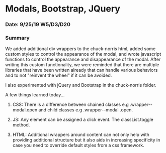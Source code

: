 # Modals, Bootstrap, JQuery

### Date: 9/25/19 W5/D3/D20

### Summary

We added additional div wrappers to the chuck-norris html, added some custom styles to control the appearance of the modal, and wrote javascript functions to control the appearance and disappearance of the modal. After writing this custom functionality, we were reminded that there are multiple libraries that have been written already that can handle various behaviors and to not "reinvent the wheel" if it can be avoided.

I also experimented with jQuery and Bootstrap in the chuck-norris folder.

A few things learned today...

 1. CSS: There is a difference between chained classes e.g .wrapper--modal.open and child classes e.g .wrapper--modal .open.

2. JS: Any element can be assigned a click event. The classList.toggle method.

3. HTML: Additional wrappers around content can not only help with providing additional structure but it also aids in increasing specificity in case you need to override default styles from a css framework.
